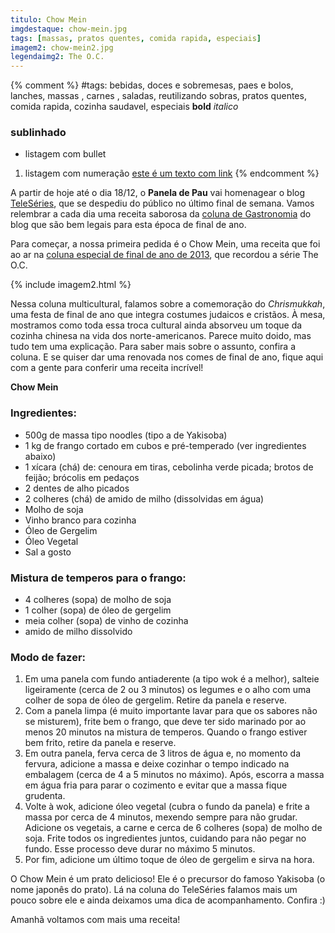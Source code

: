 ```yaml
---
titulo: Chow Mein
imgdestaque: chow-mein.jpg
tags: [massas, pratos quentes, comida rapida, especiais]
imagem2: chow-mein2.jpg
legendaimg2: The O.C.
---
```

{% comment %}
#tags: bebidas, doces e sobremesas, paes e bolos, lanches, massas , carnes , saladas, reutilizando sobras, pratos quentes, comida rapida, cozinha saudavel, especiais
**bold**
*italico*
### sublinhado
* listagem com bullet
1. listagem com numeração
[este é um texto com link](https://www.enderecodolink.com)
{% endcomment %}

A partir de hoje até o dia 18/12, o **Panela de Pau** vai homenagear o blog [TeleSéries](https://www.enderecodolink.com), que se despediu do público no último final de semana. Vamos relembrar a cada dia uma receita saborosa da [coluna de Gastronomia](http://teleseries.com.br/category/colunas/gastronomia/) do blog que são bem legais para esta época de final de ano.

Para começar, a nossa primeira pedida é o Chow Mein, uma receita que foi ao ar na [coluna especial de final de ano de 2013](http://teleseries.com.br/feliz-chrismukkah-the-o-c-mostra-como-inovar-nas-festas-de-final-de-ano/), que recordou a série The O.C. 

{% include imagem2.html %}

Nessa coluna multicultural, falamos sobre a comemoração do *Chrismukkah*, uma festa de final de ano que integra costumes judaicos e cristãos. À mesa, mostramos como toda essa troca cultural ainda absorveu um toque da cozinha chinesa na vida dos norte-americanos. Parece muito doido, mas tudo tem uma explicação. Para saber mais sobre o assunto, confira a coluna. E se quiser dar uma renovada nos comes de final de ano, fique aqui com a gente para conferir uma receita incrível!

**Chow Mein**

### Ingredientes: 

* 500g de massa tipo noodles (tipo a de Yakisoba)
* 1 kg de frango cortado em cubos e pré-temperado (ver ingredientes abaixo)
* 1 xícara (chá) de: cenoura em tiras, cebolinha verde picada; brotos de feijão; brócolis em pedaços
* 2 dentes de alho picados
* 2 colheres (chá) de amido de milho (dissolvidas em água)
* Molho de soja
* Vinho branco para cozinha
* Óleo de Gergelim
* Óleo Vegetal
* Sal a gosto

### Mistura de temperos para o frango: 

* 4 colheres (sopa) de molho de soja
* 1 colher (sopa) de óleo de gergelim
* meia colher (sopa) de vinho de cozinha
* amido de milho dissolvido

### Modo de fazer:

1. Em uma panela com fundo antiaderente (a tipo wok é a melhor), salteie ligeiramente (cerca de 2 ou 3 minutos) os legumes e o alho com uma colher de sopa de óleo de gergelim. Retire da panela e reserve.
2. Com a panela limpa (é muito importante lavar para que os sabores não se misturem), frite bem o frango, que deve ter sido marinado por ao menos 20 minutos na mistura de temperos. Quando o frango estiver bem frito, retire da panela e reserve.
3. Em outra panela, ferva cerca de 3 litros de água e, no momento da fervura, adicione a massa e deixe cozinhar o tempo indicado na embalagem (cerca de 4 a 5 minutos no máximo). Após, escorra a massa em água fria para parar o cozimento e evitar que a massa fique grudenta.
4. Volte à wok, adicione óleo vegetal (cubra o fundo da panela) e frite a massa por cerca de 4 minutos, mexendo sempre para não grudar. Adicione os vegetais, a carne e cerca de 6 colheres (sopa) de molho de soja.  Frite todos os ingredientes juntos, cuidando para não pegar no fundo. Esse processo deve durar no máximo 5 minutos.
5. Por fim, adicione um último toque de óleo de gergelim e sirva na hora.

O Chow Mein é um prato delicioso! Ele é o precursor do famoso Yakisoba (o nome japonês do prato). Lá na coluna do TeleSéries falamos mais um pouco sobre ele e ainda deixamos uma dica de acompanhamento. Confira :)

Amanhã voltamos com mais uma receita!

